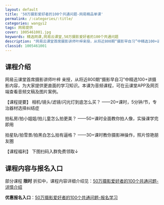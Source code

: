 ```yaml
---
layout: default
title: '50万摄影爱好者的100个共通问题-网易精品单课'
permalink: /:categories/:title/
categories: wangyi2
tags: 网易提供
cover: 1005461001.jpg
keywords: 精选网课,网易云课堂,50万摄影爱好者的100个共通问题
description: "网易云课堂首席摄影讲师叶梓亲授，从将近800期“摄影早自习”中精选100+讲摄影内容，为大家提供更直面的学习知识。本课为音频课程，可在云课堂APP及网页端查看音频文稿及图片案例。【课程提要】"
classid: 1005461001
---
```


## 课程介绍

网易云课堂首席摄影讲师叶梓 亲授，从将近800期“摄影早自习”中精选100+讲摄影内容，为大家提供更直面的学习知识。本课为音频课程，可在云课堂APP及网页端查看音频文稿及图片案例。

【课程提要】
相机/镜头/滤镜/闪光灯到底怎么买？
——20+课时，5分钟/节，专治器材选择纠结症

拍私房/拍小姐姐/拍儿童怎么拍更美？
——50+课时全面教你拍人像，实操课学完即用

拍星轨/拍雪景/拍黑白怎么拍有逼格？
——30+课时教你摄影神操作，照片惊艳朋友圈

【课程福利】
下图扫码入群免费领取↓

## 课程内容与报名入口

部分课程 **限时** 折扣中，课程内容详细介绍见：[50万摄影爱好者的100个共通问题-详情介绍](https://study.163.com/course/introduction/1005461001.htm?share=1&shareId=1025206652&utm_campaign=share&utm_medium=iphoneShare&utm_source=&utm_u=1025206652)

**优惠报名入口**：[50万摄影爱好者的100个共通问题-报名学习](https://study.163.com/course/introduction/1005461001.htm?share=1&shareId=1025206652&utm_campaign=share&utm_medium=iphoneShare&utm_source=&utm_u=1025206652)

